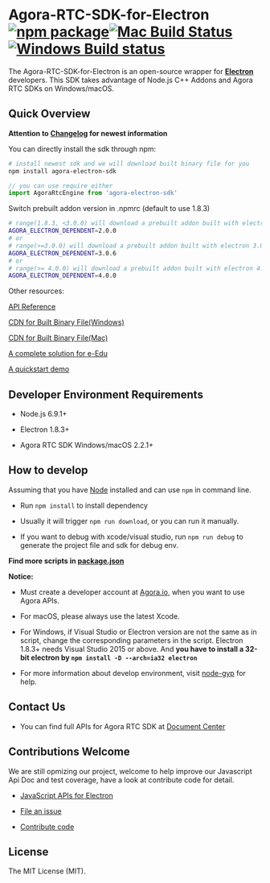 # Agora-RTC-SDK-for-Electron [![npm package][npm-badge]][npm][![Mac Build Status](https://img.shields.io/travis/AgoraIO/Electron-SDK/dev/ts-support.svg?style=flat-square)](https://travis-ci.org/AgoraIO/Electron-SDK)[![Windows Build status](https://ci.appveyor.com/api/projects/status/github/AgoraIO/Electron-SDK?branch=dev/ts-support&svg=true)](https://ci.appveyor.com/project/menthays/electron-sdk/branch/dev/ts-support)

The Agora-RTC-SDK-for-Electron is an open-source wrapper for **[Electron](https://electronjs.org/)** developers. This SDK takes advantage of Node.js C++ Addons and Agora RTC SDKs on Windows/macOS.

## Quick Overview

**Attention to [Changelog](./CHANGELOG.md) for newest information**

You can directly install the sdk through npm:

``` bash
# install newest sdk and we will download built binary file for you
npm install agora-electron-sdk
```

``` javascript
// you can use require either
import AgoraRtcEngine from 'agora-electron-sdk'
```
Switch prebuilt addon version in .npmrc (default to use 1.8.3)

``` bash
# range(1.8.3, <3.0.0) will download a prebuilt addon built with electron 1.8.3
AGORA_ELECTRON_DEPENDENT=2.0.0
# or
# range(>=3.0.0) will download a prebuilt addon built with electron 3.0.6
AGORA_ELECTRON_DEPENDENT=3.0.6
# or
# range(>= 4.0.0) will download a prebuilt addon built with electron 4.0.0
AGORA_ELECTRON_DEPENDENT=4.0.0
```

Other resources:

[API Reference](./docs/apis.md)

[CDN for Built Binary File(Windows)](http://download.agora.io/sdk/release/Agora_RTC_Electron_SDK_for_Windows_v2_0_7.zip)

[CDN for Built Binary File(Mac)](http://download.agora.io/sdk/release/Agora_RTC_Electron_SDK_for_Mac_v2_0_7.zip)

[A complete solution for e-Edu](https://github.com/AgoraIO/ARD-eEducation-with-Electron)

[A quickstart demo](https://github.com/AgoraIO-Community/Agora-Electron-Quickstart)

## Developer Environment Requirements

- Node.js 6.9.1+

- Electron 1.8.3+

- Agora RTC SDK Windows/macOS 2.2.1+

## How to develop

Assuming that you have [Node](https://nodejs.org/en/download/) installed and can use `npm` in command line.

- Run `npm install` to install dependency

- Usually it will trigger `npm run download`, or you can run it manually.

- If you want to debug with xcode/visual studio, run `npm run debug` to generate the project file and sdk for debug env.

**Find more scripts in [package.json](./package.json)**

**Notice:**

- Must create a developer account at [Agora.io](https://dashboard.agora.io/signin), when you want to use Agora APIs.

- For macOS, please always use the latest Xcode.

- For Windows, if Visual Studio or Electron version are not the same as in script, change the corresponding parameters in the script. Electron 1.8.3+ needs Visual Studio 2015 or above. And **you have to install a 32-bit electron by `npm install -D --arch=ia32 electron`**

- For more information about develop environment, visit [node-gyp](https://github.com/nodejs/node-gyp/blob/master/README.md) for help.

## Contact Us

- You can find full APIs for Agora RTC SDK at [Document Center](https://docs.agora.io/en/)

## Contributions Welcome

We are still opmizing our project, welcome to help improve our Javascript Api Doc and test coverage, have a look at contribute code for detail.

- [JavaScript APIs for Electron](./docs/apis.md)

- [File an issue](https://github.com/AgoraIO/Agora-RTC-SDK-for-Electron/issues)

- [Contribute code](./docs/contribuitions.md)

## License

The MIT License (MIT).

[npm-badge]: https://img.shields.io/npm/v/agora-electron-sdk.png?style=flat-square
[npm]: https://www.npmjs.org/package/agora-electron-sdk
